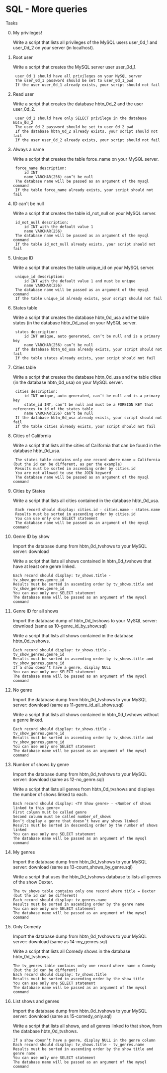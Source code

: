 # SQL - More queries

Tasks

0. My privileges!

    Write a script that lists all privileges of the MySQL users user_0d_1 and user_0d_2 on your server (in localhost).

1. Root user

    Write a script that creates the MySQL server user user_0d_1.

        user_0d_1 should have all privileges on your MySQL server
        The user_0d_1 password should be set to user_0d_1_pwd
        If the user user_0d_1 already exists, your script should not fail

2. Read user

    Write a script that creates the database hbtn_0d_2 and the user user_0d_2.

        user_0d_2 should have only SELECT privilege in the database hbtn_0d_2
        The user_0d_2 password should be set to user_0d_2_pwd
        If the database hbtn_0d_2 already exists, your script should not fail
        If the user user_0d_2 already exists, your script should not fail

3. Always a name

    Write a script that creates the table force_name on your MySQL server.

        force_name description:
            id INT
            name VARCHAR(256) can’t be null
        The database name will be passed as an argument of the mysql command
        If the table force_name already exists, your script should not fail

4. ID can't be null

    Write a script that creates the table id_not_null on your MySQL server.

        id_not_null description:
            id INT with the default value 1
            name VARCHAR(256)
        The database name will be passed as an argument of the mysql command
        If the table id_not_null already exists, your script should not fail

5. Unique ID

    Write a script that creates the table unique_id on your MySQL server.

        unique_id description:
            id INT with the default value 1 and must be unique
            name VARCHAR(256)
        The database name will be passed as an argument of the mysql command
        If the table unique_id already exists, your script should not fail

6. States table

    Write a script that creates the database hbtn_0d_usa and the table states (in the database hbtn_0d_usa) on your MySQL server.

        states description:
            id INT unique, auto generated, can’t be null and is a primary key
            name VARCHAR(256) can’t be null
        If the database hbtn_0d_usa already exists, your script should not fail
        If the table states already exists, your script should not fail

7. Cities table

    Write a script that creates the database hbtn_0d_usa and the table cities (in the database hbtn_0d_usa) on your MySQL server.

        cities description:
            id INT unique, auto generated, can’t be null and is a primary key
            state_id INT, can’t be null and must be a FOREIGN KEY that references to id of the states table
            name VARCHAR(256) can’t be null
        If the database hbtn_0d_usa already exists, your script should not fail
        If the table cities already exists, your script should not fail

8. Cities of California

    Write a script that lists all the cities of California that can be found in the database hbtn_0d_usa.

        The states table contains only one record where name = California (but the id can be different, as per the example)
        Results must be sorted in ascending order by cities.id
        You are not allowed to use the JOIN keyword
        The database name will be passed as an argument of the mysql command

9. Cities by States

    Write a script that lists all cities contained in the database hbtn_0d_usa.

        Each record should display: cities.id - cities.name - states.name
        Results must be sorted in ascending order by cities.id
        You can use only one SELECT statement
        The database name will be passed as an argument of the mysql command

10. Genre ID by show

    Import the database dump from hbtn_0d_tvshows to your MySQL server: download

    Write a script that lists all shows contained in hbtn_0d_tvshows that have at least one genre linked.

        Each record should display: tv_shows.title - tv_show_genres.genre_id
        Results must be sorted in ascending order by tv_shows.title and tv_show_genres.genre_id
        You can use only one SELECT statement
        The database name will be passed as an argument of the mysql command

11. Genre ID for all shows

    Import the database dump of hbtn_0d_tvshows to your MySQL server: download (same as 10-genre_id_by_show.sql)

    Write a script that lists all shows contained in the database hbtn_0d_tvshows.

        Each record should display: tv_shows.title - tv_show_genres.genre_id
        Results must be sorted in ascending order by tv_shows.title and tv_show_genres.genre_id
        If a show doesn’t have a genre, display NULL
        You can use only one SELECT statement
        The database name will be passed as an argument of the mysql command

12. No genre

    Import the database dump from hbtn_0d_tvshows to your MySQL server: download (same as 11-genre_id_all_shows.sql)

    Write a script that lists all shows contained in hbtn_0d_tvshows without a genre linked.

        Each record should display: tv_shows.title - tv_show_genres.genre_id
        Results must be sorted in ascending order by tv_shows.title and tv_show_genres.genre_id
        You can use only one SELECT statement
        The database name will be passed as an argument of the mysql command

13. Number of shows by genre

    Import the database dump from hbtn_0d_tvshows to your MySQL server: download (same as 12-no_genre.sql)

    Write a script that lists all genres from hbtn_0d_tvshows and displays the number of shows linked to each.

        Each record should display: <TV Show genre> - <Number of shows linked to this genre>
        First column must be called genre
        Second column must be called number_of_shows
        Don’t display a genre that doesn’t have any shows linked
        Results must be sorted in descending order by the number of shows linked
        You can use only one SELECT statement
        The database name will be passed as an argument of the mysql command

14. My genres

    Import the database dump from hbtn_0d_tvshows to your MySQL server: download (same as 13-count_shows_by_genre.sql)

    Write a script that uses the hbtn_0d_tvshows database to lists all genres of the show Dexter.

        The tv_shows table contains only one record where title = Dexter (but the id can be different)
        Each record should display: tv_genres.name
        Results must be sorted in ascending order by the genre name
        You can use only one SELECT statement
        The database name will be passed as an argument of the mysql command

15. Only Comedy

    Import the database dump from hbtn_0d_tvshows to your MySQL server: download (same as 14-my_genres.sql)

    Write a script that lists all Comedy shows in the database hbtn_0d_tvshows.

        The tv_genres table contains only one record where name = Comedy (but the id can be different)
        Each record should display: tv_shows.title
        Results must be sorted in ascending order by the show title
        You can use only one SELECT statement
        The database name will be passed as an argument of the mysql command

16. List shows and genres

    Import the database dump from hbtn_0d_tvshows to your MySQL server: download (same as 15-comedy_only.sql)

    Write a script that lists all shows, and all genres linked to that show, from the database hbtn_0d_tvshows.

        If a show doesn’t have a genre, display NULL in the genre column
        Each record should display: tv_shows.title - tv_genres.name
        Results must be sorted in ascending order by the show title and genre name
        You can use only one SELECT statement
        The database name will be passed as an argument of the mysql command
